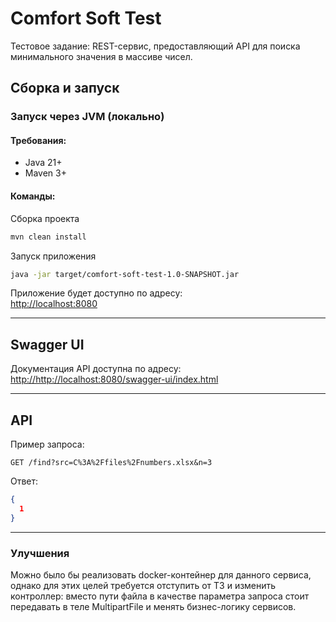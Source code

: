 # Comfort Soft Test

Тестовое задание: REST-сервис, предоставляющий API для поиска минимального значения в массиве чисел.

## Сборка и запуск

### Запуск через JVM (локально)

#### Требования:

- Java 21+
- Maven 3+

#### Команды:

Сборка проекта

```bash
mvn clean install
```

Запуск приложения

```bash
java -jar target/comfort-soft-test-1.0-SNAPSHOT.jar
```

Приложение будет доступно по адресу:  
[http://localhost:8080](http://localhost:8080)

---

## Swagger UI

Документация API доступна по адресу:  
[http://http://localhost:8080/swagger-ui/index.html](http://localhost:8080/swagger-ui/index.html)

---

## API

Пример запроса:

```
GET /find?src=C%3A%2Ffiles%2Fnumbers.xlsx&n=3

```

Ответ:

```json
{
  1
}
```
---

### Улучшения

Можно было бы реализовать docker-контейнер для данного сервиса, однако для этих целей требуется отступить от ТЗ 
и изменить контроллер: вместо пути файла в качестве параметра запроса стоит передавать в теле MultipartFile и менять 
бизнес-логику сервисов.
